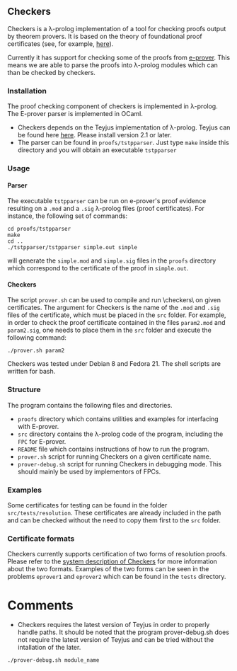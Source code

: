## Checkers

Checkers is a λ-prolog implementation of a tool for checking
proofs output by theorem provers. It is based on the theory of
foundational proof certificates (see, for example, [here](http://www.lix.polytechnique.fr/~dale/papers/cade2013.pdf)).

Currently it has support for checking some of the proofs from
[e-prover](http://eprover.org). This means we are able to parse the proofs
into λ-prolog modules which can than be checked by checkers.

### Installation

The proof checking component of checkers is implemented in λ-prolog.
The E-prover parser is implemented in OCaml.
* Checkers depends on the Teyjus implementation of λ-prolog.
Teyjus can be found here [here](https://github.com/teyjus/teyjus).
Please install version 2.1 or later.
* The parser can be found in `proofs/tstpparser`.
Just type `make` inside this directory and you will obtain an executable
`tstpparser`

### Usage

#### Parser

The executable `tstpparser` can be run on e-prover's proof evidence resulting on
a `.mod` and a `.sig` λ-prolog files (proof certificates). For instance,
the following set of commands:

```
cd proofs/tstpparser
make
cd ..
./tstpparser/tstpparser simple.out simple
```

will generate the `simple.mod` and `simple.sig` files in the
`proofs` directory which correspond to the certificate of the
proof in `simple.out`.

#### Checkers

The script `prover.sh` can be used to compile and run \checkers\ on given certificates.
The argument for Checkers is the name of the `.mod` and `.sig` files of the certificate, which must be placed in the `src` folder.
For example, in order to check the proof certificate contained in the
files `param2.mod` and `param2.sig`, one needs to place them in the `src` folder and execute the following command:

```
./prover.sh param2
```

Checkers was tested under Debian 8 and Fedora 21. The shell scripts are
written for bash.

### Structure

The program contains the following files and directories.
  * `proofs` directory which contains utilities and examples for interfacing with E-prover.
  * `src` directory contains the λ-prolog code of the program, including the `FPC` for E-prover.
  * `README` file which contains instructions of how to run the program.
  * `prover.sh` script for running Checkers on a given certificate name.
  * `prover-debug.sh` script for running Checkers in debugging mode. This should mainly be used by
    implementors of FPCs.

### Examples

Some certificates for testing can be found in the folder `src/tests/resolution`.
These certificates are already included in the path and can be checked without the need to copy them first to the `src` folder.

### Certificate formats

Checkers currently supports certification of two forms of resolution proofs. Please refer to the [system description of Checkers](http://logic.at/staff/shaolin/papers/checkers.pdf)
for more information about the two formats.
Examples of the two forms can be seen in the problems `eprover1` and `eprover2` which can be found in the `tests` directory.

# Comments

* Checkers requires the latest version of Teyjus in order to properly
  handle paths. It should be noted that the program prover-debug.sh
does not require the latest version of Teyjus and can be tried without
the intallation of the later.

```
./prover-debug.sh module_name

```

